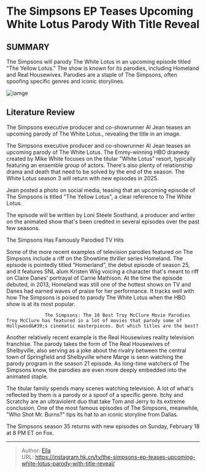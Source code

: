 # The Simpsons EP Teases Upcoming White Lotus Parody With Title Reveal


## SUMMARY 



  The Simpsons will parody The White Lotus in an upcoming episode titled &#34;The Yellow Lotus.&#34;   The show is known for its parodies, including Homeland and Real Housewives.   Parodies are a staple of The Simpsons, often spoofing specific genres and iconic storylines.  

![iamge](https://static1.srcdn.com/wordpress/wp-content/uploads/2023/12/homer-and-marge-look-worried-as-bart-stands-behind-bars-looking-scared-in-the-simpsons-season-35-episode-9.jpg)

## Literature Review
The Simpsons executive producer and co-showrunner Al Jean teases an upcoming parody of The White Lotus., revealing the title in an image.




The Simpsons executive producer and co-showrunner Al Jean teases an upcoming parody of The White Lotus. The Emmy-winning HBO dramedy created by Mike White focuses on the titular &#34;White Lotus&#34; resort, typically featuring an ensemble group of actors. There&#39;s also plenty of relationship drama and death that need to be solved by the end of the season. The White Lotus season 3 will return with new episodes in 2025.




Jean posted a photo on social media, teasing that an upcoming episode of The Simpsons is titled &#34;The Yellow Lotus&#34;, a clear reference to The White Lotus.


 

The episode will be written by Loni Steele Sosthand, a producer and writer on the animated show that&#39;s been credited in several episodes over the past few seasons.


 The Simpsons Has Famously Parodied TV Hits 
          

Some of the more recent examples of television parodies featured on The Simpsons include a riff on the Showtime thriller series Homeland. The episode is pointedly titled &#34;Homerland&#34;, the debut episode of season 25, and it features SNL alum Kristen Wiig voicing a character that&#39;s meant to riff on Claire Danes&#39; portrayal of Carrie Mathison. At the time the episode debuted, in 2013, Homeland was still one of the hottest shows on TV and Danes had earned waves of praise for her performance. It tracks well with how The Simpsons is poised to parody The White Lotus when the HBO show is at its most popular.




                  The Simpsons: The 10 Best Troy McClure Movie Parodies   Troy McClure has featured in a lot of movies that parody some of Hollywood&#39;s cinematic masterpieces. But which titles are the best?    

Another relatively recent example is the Real Housewives reality television franchise. The parody takes the form of The Real Housewives of Shelbyville, also serving as a joke about the rivalry between the central town of Springfield and Shelbyville where Marge is seen watching the parody program in the season 21 episode. As long-time watchers of The Simpsons know, the parodies are even more deeply embedded into the animated staple.

The titular family spends many scenes watching television. A lot of what&#39;s reflected by them is a parody or a spoof of a specific genre. Itchy and Scratchy are an ultraviolent duo that take Tom and Jerry to its extreme conclusion. One of the most famous episodes of The Simpsons, meanwhile, &#34;Who Shot Mr. Burns?&#34; tips its hat to an iconic storyline from Dallas.






The Simpsons season 35 returns with new episodes on Sunday, February 18 at 8 PM ET on Fox.






---

> Author: [Ella](https://instagram.hk.cn/)  
> URL: https://instagram.hk.cn/tv/the-simpsons-ep-teases-upcoming-white-lotus-parody-with-title-reveal/  

